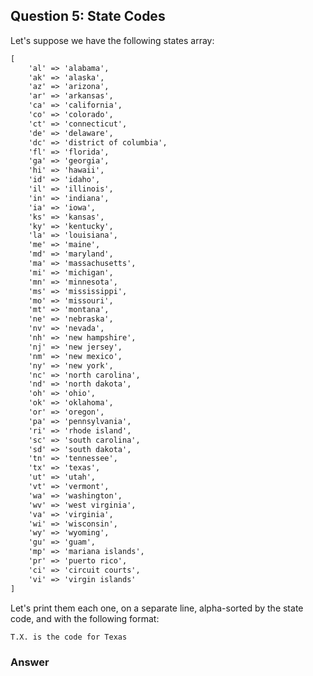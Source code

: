 ## Question 5: State Codes

Let's suppose we have the following states array:

```txt
[
	'al' => 'alabama',
	'ak' => 'alaska',
	'az' => 'arizona',
	'ar' => 'arkansas',
	'ca' => 'california',
	'co' => 'colorado',
	'ct' => 'connecticut',
	'de' => 'delaware',
	'dc' => 'district of columbia',
	'fl' => 'florida',
	'ga' => 'georgia',
	'hi' => 'hawaii',
	'id' => 'idaho',
	'il' => 'illinois',
	'in' => 'indiana',
	'ia' => 'iowa',
	'ks' => 'kansas',
	'ky' => 'kentucky',
	'la' => 'louisiana',
	'me' => 'maine',
	'md' => 'maryland',
	'ma' => 'massachusetts',
	'mi' => 'michigan',
	'mn' => 'minnesota',
	'ms' => 'mississippi',
	'mo' => 'missouri',
	'mt' => 'montana',
	'ne' => 'nebraska',
	'nv' => 'nevada',
	'nh' => 'new hampshire',
	'nj' => 'new jersey',
	'nm' => 'new mexico',
	'ny' => 'new york',
	'nc' => 'north carolina',
	'nd' => 'north dakota',
	'oh' => 'ohio',
	'ok' => 'oklahoma',
	'or' => 'oregon',
	'pa' => 'pennsylvania',
	'ri' => 'rhode island',
	'sc' => 'south carolina',
	'sd' => 'south dakota',
	'tn' => 'tennessee',
	'tx' => 'texas',
	'ut' => 'utah',
	'vt' => 'vermont',
	'wa' => 'washington',
	'wv' => 'west virginia',
	'va' => 'virginia',
	'wi' => 'wisconsin',
	'wy' => 'wyoming',
	'gu' => 'guam',
	'mp' => 'mariana islands',
	'pr' => 'puerto rico',
	'ci' => 'circuit courts',
	'vi' => 'virgin islands'
]
```

Let's print them each one, on a separate line, alpha-sorted by the state code, and with the following format:

```txt
T.X. is the code for Texas
```

### Answer

  

